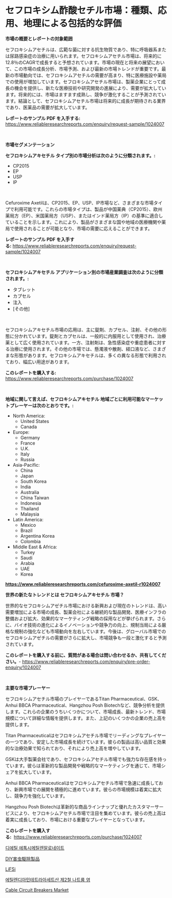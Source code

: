 <p><h1>セフロキシム酢酸セチル市場：種類、応用、地理による包括的な評価</h1></p><p><strong>市場の概要とレポートの対象範囲</strong></p>
<p><p>セフロキシムアセチルは、広範な菌に対する抗生物質であり、特に呼吸器系または尿路感染症の治療に用いられます。セフロキシムアセチル市場は、将来的に12.8％のCAGRで成長すると予想されています。市場の現在と将来の展望において、この市場の成長分析、市場予測、および最新の市場トレンドが重要です。最新の市場動向では、セフロキシムアセチルの需要が高まり、特に医療施設や薬局での使用が増加しています。セフロキシムアセチル市場は、製薬企業にとって成長の機会を提供し、新たな医療技術や研究開発の進展により、需要が拡大しています。将来的には、市場はますます成熟し、競争が激化することが予測されています。結論として、セフロキシムアセチル市場は将来的に成長が期待される業界であり、医薬品の需要が拡大しています。</p></p>
<p><strong>レポートのサンプル PDF を入手する:</strong> <a href="https://www.reliableresearchreports.com/enquiry/request-sample/1024007">https://www.reliableresearchreports.com/enquiry/request-sample/1024007</a></p>
<p>&nbsp;</p>
<p><strong>市場セグメンテーション</strong></p>
<p><strong>セフロキシムアキセチル タイプ別の市場分析は次のように分類されます。:</strong></p>
<p><ul><li>CP2015</li><li>EP</li><li>USP</li><li>IP</li></ul></p>
<p>&nbsp;</p>
<p><p>Cefuroxime Axetilは、CP2015、EP、USP、IP市場など、さまざまな市場タイプで利用可能です。これらの市場タイプは、製品が中国薬典（CP2015）、欧州薬局方（EP）、米国薬局方（USP）、またはインド薬局方（IP）の基準に適合していることを示します。これにより、製品がさまざまな国や地域の医療機関や薬局で使用されることが可能となり、市場の需要に応えることができます。</p></p>
<p><strong>レポートのサンプル PDF を入手する:</strong>&nbsp;<a href="https://www.reliableresearchreports.com/enquiry/request-sample/1024007">https://www.reliableresearchreports.com/enquiry/request-sample/1024007</a></p>
<p>&nbsp;</p>
<p><strong> セフロキシムアキセチル アプリケーション別の市場産業調査は次のように分類されます。:</strong></p>
<p><ul><li>タブレット</li><li>カプセル</li><li>注入</li><li>[その他]</li></ul></p>
<p>&nbsp;</p>
<p><p>セフロキシムアキセチル市場の応用は、主に錠剤、カプセル、注射、その他の形態に分かれています。錠剤とカプセルは、一般的に内服用として使用され、治療薬として広く使用されています。一方、注射剤は、急性感染症や重症患者に対する治療に使用されます。その他の市場では、懸濁液や散剤、経口液など、さまざまな形態があります。セフロキシムアキセチルは、多くの異なる形態で利用されており、幅広い用途があります。</p></p>
<p><strong>このレポートを購入する:</strong>&nbsp; <a href="https://www.reliableresearchreports.com/purchase/1024007">https://www.reliableresearchreports.com/purchase/1024007</a></p>
<p>&nbsp;</p>
<p><strong>地域に関して言えば、セフロキシムアキセチル 地域ごとに利用可能なマーケットプレーヤーは次のとおりです。:</strong></p>
<p><ul>
    <li>
        North America:
        <ul>
            <li>United States</li>
            <li>Canada</li>
        </ul>
    </li>
    <li>
        Europe:
        <ul>
            <li>Germany</li>
            <li>France</li>
            <li>U.K.</li>
            <li>Italy</li>
            <li>Russia</li>
        </ul>
    </li>
    <li>
        Asia-Pacific:
        <ul>
            <li>China</li>
            <li>Japan</li>
            <li>South Korea</li>
            <li>India</li>
            <li>Australia</li>
            <li>China Taiwan</li>
            <li>Indonesia</li>
            <li>Thailand</li>
            <li>Malaysia</li>
        </ul>
    </li>
    <li>
        Latin America:
        <ul>
            <li>Mexico</li>
            <li>Brazil</li>
            <li>Argentina Korea</li>
            <li>Colombia</li>
        </ul>
    </li>
    <li>
        Middle East & Africa:
        <ul>
            <li>Turkey</li>
            <li>Saudi</li>
            <li>Arabia</li>
            <li>UAE</li>
            <li>Korea</li>
        </ul>
    </li>
    </ul></p>
<p><strong><a href="https://www.reliableresearchreports.com/cefuroxime-axetil-r1024007">https://www.reliableresearchreports.com/cefuroxime-axetil-r1024007</a></strong>&nbsp;</p>
<p><strong>世界の新たなトレンドとは セフロキシムアキセチル 市場？</strong></p>
<p><p>世界的なセフロキシムアゼチル市場における新興および現在のトレンドは、高い需要増加による市場の成長、製薬会社による継続的な製品開発、医療インフラの整備および拡大、効果的なマーケティング戦略の採用などが挙げられます。さらに、バイオ技術の進化によるイノベーションや競争力の向上、規制当局による厳格な規制の強化なども市場動向を左右しています。今後は、グローバル市場でのセフロキシムアゼチルの需要がさらに拡大し、市場競争も一段と激化すると予測されています。</p></p>
<p><strong>このレポートを購入する前に、質問がある場合は問い合わせるか、共有してください。</strong>- <a href="https://www.reliableresearchreports.com/enquiry/pre-order-enquiry/1024007">https://www.reliableresearchreports.com/enquiry/pre-order-enquiry/1024007</a></p>
<p>&nbsp;</p>
<p><strong>主要な市場プレーヤー</strong></p>
<p><p>セフロキシムアセチル市場のプレイヤーであるTitan Pharmaceutical、GSK、Anhui BBCA Pharmaceutical、Hangzhou Posh Biotechなど、競争分析を提供します。これらの企業のうちいくつかについて、市場成長、最新トレンド、市場規模について詳細な情報を提供します。また、上記のいくつかの企業の売上高を提供します。</p><p>Titan Pharmaceuticalはセフロキシムアセチル市場でリーディングなプレイヤーの一つであり、安定した市場成長を続けています。彼らの製品は高い品質と効果的な治療効果で知られており、それにより売上高を増やしています。</p><p>GSKは大手製薬会社であり、セフロキシムアセチル市場でも強力な存在感を持っています。彼らは革新的な製品開発や戦略的なマーケティングを通じて、市場シェアを拡大しています。</p><p>Anhui BBCA Pharmaceuticalはセフロキシムアセチル市場で急速に成長しており、新興市場での展開を積極的に進めています。彼らの市場規模は着実に拡大し、競争力を強化しています。</p><p>Hangzhou Posh Biotechは革新的な商品ラインナップと優れたカスタマーサービスにより、セフロキシムアセチル市場で注目を集めています。彼らの売上高は着実に成長しており、市場における重要なプレイヤーとなっています。</p></p>
<p><strong>このレポートを購入する:</strong>&nbsp;&nbsp;<a href="https://www.reliableresearchreports.com/purchase/1024007">https://www.reliableresearchreports.com/purchase/1024007</a></p>
<p><p><a href="https://github.com/KellyLyncyh543964/Market-Research-Report-List-1/blob/main/666110238905.md">디에틸 에톡시메틸렌말로네이트</a></p><p><a href="https://github.com/schmahlson/Market-Research-Report-List-1/blob/main/745806742446.md">DIY害虫駆除製品</a></p><p><a href="https://github.com/zjkmgcs938405/Market-Research-Report-List-1/blob/main/819165642443.md">LiFSi</a></p><p><a href="https://github.com/rcabello548/Market-Research-Report-List-1/blob/main/444282738906.md">에틸렌디아민테트라아세트산 제2철 나트륨 염</a></p><p><a href="https://github.com/luckyshygirl/Market-Research-Report-List-4/blob/main/cable-circuit-breakers-market.md">Cable Circuit Breakers Market</a></p></p>